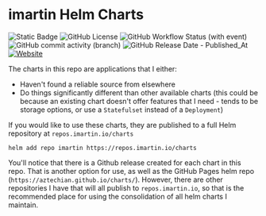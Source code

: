# imartin Helm Charts

![Static Badge][helm]
![GitHub License][license]
![GitHub Workflow Status (with event)][build]
![GitHub commit activity (branch)][activity]
![GitHub Release Date - Published_At][release]
[![Website][repostatus]](https://repsos.imartin.io)

The charts in this repo are applications that I either:

* Haven't found a reliable source from elsewhere
* Do things significantly different than other available charts (this could be because an existing chart doesn't offer features that I need - tends to be storage options, or use a `Statefulset` instead of a `Deployment`)

If you would like to use these charts, they are published to a full Helm repository at `repos.imartin.io/charts`

```
helm add repo imartin https://repos.imartin.io/charts
```

You'll notice that there is a Github release created for each chart in this repo. That is another option for use, as well as the GitHub Pages helm repo (`https://aztechian.github.io/charts/`). However, there are other repositories I have that will all publish to `repos.imartin.io`, so that is the recommended place for using the consolidation of all helm charts I maintain.


[activity]: https://img.shields.io/github/commit-activity/m/aztechian/charts?labelColor=green&cacheSeconds=86400
[release]: https://img.shields.io/github/release-date/aztechian/charts
[helm]: https://img.shields.io/badge/Helm%20Charts?logo=helm&color=blue
[build]: https://img.shields.io/github/actions/workflow/status/aztechian/charts/helm-lint.yaml
[license]: https://img.shields.io/github/license/aztechian/charts?color=orange
[repostatus]: https://img.shields.io/website?url=https%3A%2F%2Frepos.imartin.io%2Fcharts%2Findex.yaml&logo=helm&label=repo